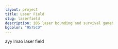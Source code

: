 ```yaml
---
layout: project
title: Laser Field
slug: laserfield
description: iOS laser bounding and survival game!
bgcolor: "9575CD"
---
```


ayy lmao laser field